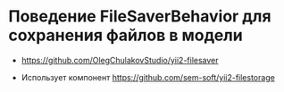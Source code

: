 # Поведение FileSaverBehavior для сохранения файлов в модели

- https://github.com/OlegChulakovStudio/yii2-filesaver

- Использует компонент https://github.com/sem-soft/yii2-filestorage